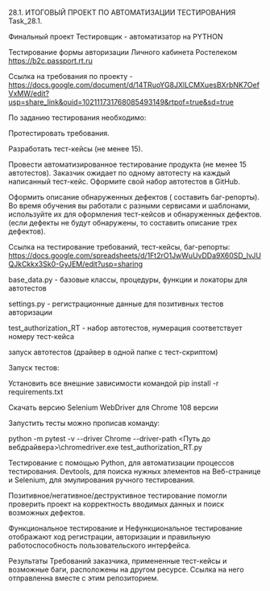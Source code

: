 28.1. ИТОГОВЫЙ ПРОЕКТ ПО АВТОМАТИЗАЦИИ ТЕСТИРОВАНИЯ
Task_28.1.

Финальный проект Тестировщик - автоматизатор на PYTHON

Тестирование формы авторизации Личного кабинета Ростелеком https://b2c.passport.rt.ru

Ссылка на требования по проекту - https://docs.google.com/document/d/14TRuoYG8JXlLCMXuesBXrbNK7OefVxMW/edit?usp=share_link&ouid=102111731768085493149&rtpof=true&sd=true

По заданию тестирования необходимо:

Протестировать требования.

Разработать тест-кейсы (не менее 15).

Провести автоматизированное тестирование продукта (не менее 15 автотестов). Заказчик ожидает по одному автотесту на каждый написанный тест-кейс. Оформите свой набор автотестов в GitHub.

Оформить описание обнаруженных дефектов ( составить баг-репорты). Во время обучения вы работали с разными сервисами и шаблонами, используйте их для оформления тест-кейсов и обнаруженных дефектов. (если дефекты не будут обнаружены, то составить описание трех дефектов).

Ссылка на тестирование требований, тест-кейсы, баг-репорты: https://docs.google.com/spreadsheets/d/1Ft2rO1JwWuUvDDa9X60SD_IvJUQJkCkkx3Sk0-GyJEM/edit?usp=sharing

base_data.py - базовые классы, процедуры, функции и локаторы для автотестов

settings.py - регистрационные данные для позитивных тестов авторизации

test_authorization_RT - набор автотестов, нумерация соответствует номеру тест-кейса

запуск автотестов (драйвер в одной папке с тест-скриптом)

Запуск тестов:

Установить все внешние зависимости командой pip install -r requirements.txt

Скачать версию Selenium WebDriver для Chrome 108 версии

Запустить тесты можно прописав команду:

python -m pytest -v --driver Chrome --driver-path <Путь до вебдрайвера>\chromedriver.exe test_authorization_RT.py

Тестирование с помощью Python, для автоматизации процессов тестирования. Devtools, для поиска нужных элементов на Веб-странице и Selenium, для эмулирования ручного тестирования.

Позитивное/негативное/деструктивное тестирование помогли проверить проект на корректность вводимых данных и поиск возможных дефектов.

Функциональное тестирование и Нефункциональное тестирование отображают ход регистрации, авторизации и правильную работоспособность пользовательского интерфейса.

Результаты Требований заказчика, примененные тест-кейсы и возможные баги, расположены на другом ресурсе. Ссылка на него отправленна вместе с этим репозиторием.

